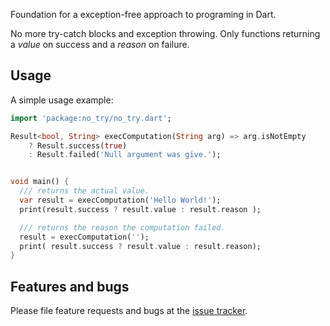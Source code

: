 Foundation for a exception-free approach to programing in Dart.

No more try-catch blocks and exception throwing. Only functions returning a _value_ on success and a _reason_ on failure.

## Usage

A simple usage example:

```dart
import 'package:no_try/no_try.dart';

Result<bool, String> execComputation(String arg) => arg.isNotEmpty
    ? Result.success(true)
    : Result.failed('Null argument was give.');


void main() {
  /// returns the actual value.
  var result = execComputation('Hello World!');
  print(result.success ? result.value : result.reason );

  /// returns the reason the computation failed.
  result = execComputation('');
  print( result.success ? result.value : result.reason);
}

```

## Features and bugs

Please file feature requests and bugs at the [issue tracker][tracker].

[tracker]: http://github.com/xenoken/no_try/issues
